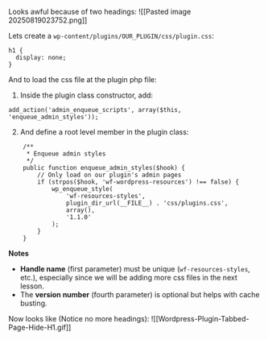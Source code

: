 Looks awful because of two headings:
![[Pasted image 20250819023752.png]]

Lets create a `wp-content/plugins/OUR_PLUGIN/css/plugin.css`:
```
h1 {
  display: none;
}
```

And to load the css file at the plugin php file:
1. Inside the plugin class constructor, add:
```
add_action('admin_enqueue_scripts', array($this, 'enqueue_admin_styles'));
```

2. And define a root level member in the plugin class:
```
    /**
     * Enqueue admin styles
     */
    public function enqueue_admin_styles($hook) {
        // Only load on our plugin's admin pages
        if (strpos($hook, 'wf-wordpress-resources') !== false) {
            wp_enqueue_style(
                'wf-resources-styles',
                plugin_dir_url(__FILE__) . 'css/plugins.css',
                array(),
                '1.1.0'
            );
        }
    }
```


**Notes**
- **Handle name** (first parameter) must be unique (`wf-resources-styles`, etc.), especially since we will be adding more css files in the next lesson.
- The **version number** (fourth parameter) is optional but helps with cache busting.

Now looks like (Notice no more headings):
![[Wordpress-Plugin-Tabbed-Page-Hide-H1.gif]]